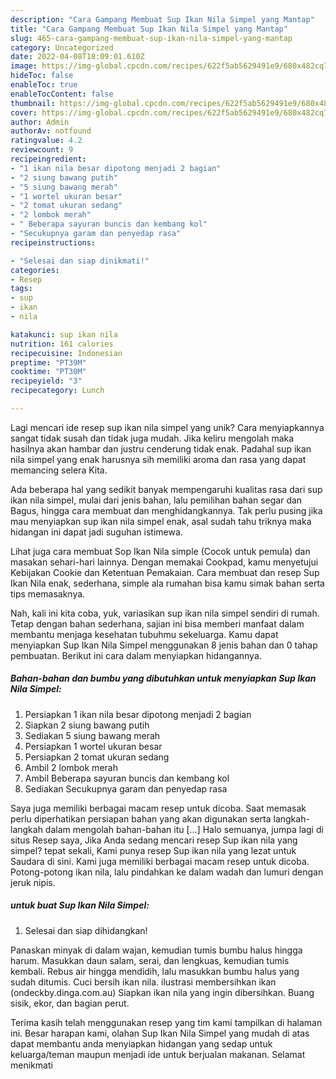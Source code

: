 ```yaml
---
description: "Cara Gampang Membuat Sup Ikan Nila Simpel yang Mantap"
title: "Cara Gampang Membuat Sup Ikan Nila Simpel yang Mantap"
slug: 465-cara-gampang-membuat-sup-ikan-nila-simpel-yang-mantap
category: Uncategorized
date: 2022-04-08T18:09:01.610Z
image: https://img-global.cpcdn.com/recipes/622f5ab5629491e9/680x482cq70/sup-ikan-nila-simpel-foto-resep-utama.jpg
hideToc: false
enableToc: true
enableTocContent: false
thumbnail: https://img-global.cpcdn.com/recipes/622f5ab5629491e9/680x482cq70/sup-ikan-nila-simpel-foto-resep-utama.jpg
cover: https://img-global.cpcdn.com/recipes/622f5ab5629491e9/680x482cq70/sup-ikan-nila-simpel-foto-resep-utama.jpg
author: Admin
authorAv: notfound
ratingvalue: 4.2
reviewcount: 9
recipeingredient:
- "1 ikan nila besar dipotong menjadi 2 bagian"
- "2 siung bawang putih"
- "5 siung bawang merah"
- "1 wortel ukuran besar"
- "2 tomat ukuran sedang"
- "2 lombok merah"
- " Beberapa sayuran buncis dan kembang kol"
- "Secukupnya garam dan penyedap rasa"
recipeinstructions:

- "Selesai dan siap dinikmati!"
categories:
- Resep
tags:
- sup
- ikan
- nila

katakunci: sup ikan nila 
nutrition: 161 calories
recipecuisine: Indonesian
preptime: "PT39M"
cooktime: "PT30M"
recipeyield: "3"
recipecategory: Lunch

---
```





Lagi mencari ide resep sup ikan nila simpel yang unik? Cara menyiapkannya sangat tidak susah dan tidak juga mudah. Jika keliru mengolah maka hasilnya akan hambar dan justru cenderung tidak enak. Padahal sup ikan nila simpel yang enak harusnya sih memiliki aroma dan rasa yang dapat memancing selera Kita.





Ada beberapa hal yang sedikit banyak mempengaruhi kualitas rasa dari sup ikan nila simpel, mulai dari jenis bahan, lalu pemilihan bahan segar dan Bagus, hingga cara membuat dan menghidangkannya. Tak perlu pusing jika mau menyiapkan sup ikan nila simpel enak,      asal sudah tahu triknya maka hidangan ini dapat jadi suguhan istimewa.














Lihat juga cara membuat Sop Ikan Nila simple (Cocok untuk pemula) dan masakan sehari-hari lainnya. Dengan memakai Cookpad, kamu menyetujui Kebijakan Cookie dan Ketentuan Pemakaian. Cara membuat dan resep Sup Ikan Nila enak, sederhana, simple ala rumahan bisa kamu simak bahan serta tips memasaknya.






Nah, kali ini kita coba, yuk, variasikan sup ikan nila simpel sendiri di rumah. Tetap dengan bahan sederhana, sajian ini bisa memberi manfaat dalam membantu menjaga kesehatan tubuhmu sekeluarga. Kamu dapat menyiapkan Sup Ikan Nila Simpel menggunakan 8 jenis bahan dan 0 tahap pembuatan. Berikut ini cara dalam menyiapkan hidangannya.

<!--inarticleads1-->

##### Bahan-bahan dan bumbu yang dibutuhkan untuk menyiapkan Sup Ikan Nila Simpel:

1. Persiapkan 1 ikan nila besar dipotong menjadi 2 bagian
1. Siapkan 2 siung bawang putih
1. Sediakan 5 siung bawang merah
1. Persiapkan 1 wortel ukuran besar
1. Persiapkan 2 tomat ukuran sedang
1. Ambil 2 lombok merah
1. Ambil  Beberapa sayuran buncis dan kembang kol
1. Sediakan Secukupnya garam dan penyedap rasa


Saya juga memiliki berbagai macam resep untuk dicoba. Saat memasak perlu diperhatikan persiapan bahan yang akan digunakan serta langkah-langkah dalam mengolah bahan-bahan itu […] Halo semuanya, jumpa lagi di situs Resep saya, Jika Anda sedang mencari resep Sup ikan nila yang simpel? tepat sekali, Kami punya resep Sup ikan nila yang lezat untuk Saudara di sini. Kami juga memiliki berbagai macam resep untuk dicoba. Potong-potong ikan nila, lalu pindahkan ke dalam wadah dan lumuri dengan jeruk nipis. 

<!--inarticleads2-->

#####  untuk buat Sup Ikan Nila Simpel:


1. Selesai dan siap dihidangkan!

Panaskan minyak di dalam wajan, kemudian tumis bumbu halus hingga harum. Masukkan daun salam, serai, dan lengkuas, kemudian tumis kembali. Rebus air hingga mendidih, lalu masukkan bumbu halus yang sudah ditumis. Cuci bersih ikan nila. ilustrasi membersihkan ikan (ondeckby.dinga.com.au) Siapkan ikan nila yang ingin dibersihkan. Buang sisik, ekor, dan bagian perut. 

Terima kasih telah menggunakan resep yang tim kami tampilkan di halaman ini. Besar harapan kami, olahan Sup Ikan Nila Simpel yang mudah di atas dapat membantu anda menyiapkan hidangan yang sedap untuk keluarga/teman maupun menjadi ide untuk berjualan makanan. Selamat menikmati

